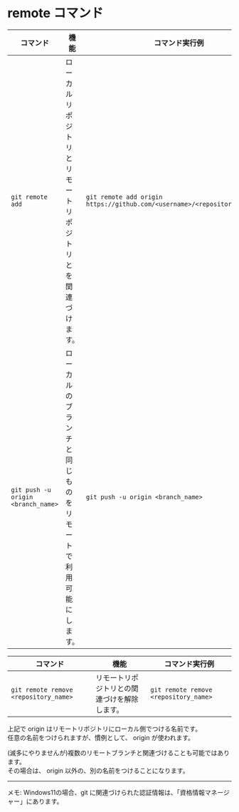 # remote コマンド

| コマンド | 機能 | コマンド実行例 | 
| ---- | ---- | ---- | 
| `git remote add` | ローカルリポジトリとリモートリポジトリとを関連づけます。 | `git remote add origin https://github.com/<username>/<repository_name.git>` |
| `git push -u origin <branch_name>` | ローカルのブランチと同じものをリモートで利用可能にします。 | `git push -u origin <branch_name>` |

| コマンド | 機能 | コマンド実行例 | 
| ---- | ---- | ---- | 
| `git remote remove <repository_name>` | リモートリポジトリとの関連づけを解除します。 | `git remote remove <repository_name>` |

上記で origin はリモートリポジトリにローカル側でつける名前です。  
任意の名前をつけられますが、慣例として、 origin が使われます。  

(滅多にやりませんが)複数のリモートブランチと関連づけることも可能ではあります。  
その場合は、 origin 以外の、別の名前をつけることになります。  

***

メモ:
Windows11の場合、git に関連づけられた認証情報は、「資格情報マネージャー」にあります。